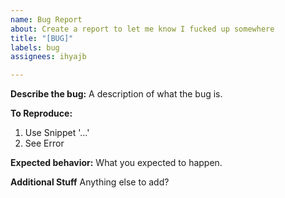 ```yaml
---
name: Bug Report
about: Create a report to let me know I fucked up somewhere
title: "[BUG]"
labels: bug
assignees: ihyajb

---
```


**Describe the bug:**
A description of what the bug is.

**To Reproduce:**
1. Use Snippet '...'
2. See Error

**Expected behavior:**
What you expected to happen.

**Additional Stuff**
Anything else to add?